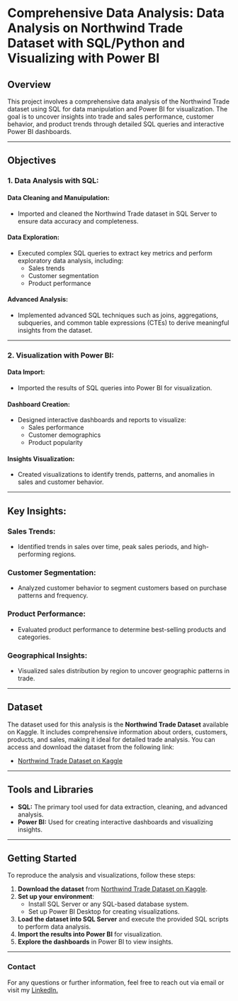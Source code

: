 # Comprehensive Data Analysis: Data Analysis on Northwind Trade Dataset with SQL/Python and Visualizing with Power BI

## Overview
This project involves a comprehensive data analysis of the Northwind Trade dataset using SQL for data manipulation and Power BI for visualization. The goal is to uncover insights into trade and sales performance, customer behavior, and product trends through detailed SQL queries and interactive Power BI dashboards.

---

## Objectives

### 1. Data Analysis with SQL:
#### Data Cleaning and Manuipulation:
- Imported and cleaned the Northwind Trade dataset in SQL Server to ensure data accuracy and completeness.

#### Data Exploration:
- Executed complex SQL queries to extract key metrics and perform exploratory data analysis, including:
  - Sales trends
  - Customer segmentation
  - Product performance

#### Advanced Analysis:
- Implemented advanced SQL techniques such as joins, aggregations, subqueries, and common table expressions (CTEs) to derive meaningful insights from the dataset.

---

### 2. Visualization with Power BI:
#### Data Import:
- Imported the results of SQL queries into Power BI for visualization.

#### Dashboard Creation:
- Designed interactive dashboards and reports to visualize:
  - Sales performance
  - Customer demographics
  - Product popularity

#### Insights Visualization:
- Created visualizations to identify trends, patterns, and anomalies in sales and customer behavior.

---

## Key Insights:
### Sales Trends:
- Identified trends in sales over time, peak sales periods, and high-performing regions.

### Customer Segmentation:
- Analyzed customer behavior to segment customers based on purchase patterns and frequency.

### Product Performance:
- Evaluated product performance to determine best-selling products and categories.

### Geographical Insights:
- Visualized sales distribution by region to uncover geographic patterns in trade.

---
## Dataset
The dataset used for this analysis is the **Northwind Trade Dataset** available on Kaggle. It includes comprehensive information about orders, customers, products, and sales, making it ideal for detailed trade analysis. You can access and download the dataset from the following link:

- [Northwind Trade Dataset on Kaggle](https://www.kaggle.com)

---

## Tools and Libraries
- **SQL:** The primary tool used for data extraction, cleaning, and advanced analysis.
- **Power BI:** Used for creating interactive dashboards and visualizing insights.

---

## Getting Started
To reproduce the analysis and visualizations, follow these steps:

1. **Download the dataset** from [Northwind Trade Dataset on Kaggle](https://www.kaggle.com).
2. **Set up your environment**:
   - Install SQL Server or any SQL-based database system.
   - Set up Power BI Desktop for creating visualizations.
3. **Load the dataset into SQL Server** and execute the provided SQL scripts to perform data analysis.
4. **Import the results into Power BI** for visualization.
5. **Explore the dashboards** in Power BI to view insights.
   
---

### Contact
For any questions or further information, feel free to reach out via email or visit my [LinkedIn.](https://www.linkedin.com/in/elifatasal/)
